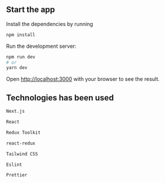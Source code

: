 
## Start the app

Install the dependencies by running 

```bash
npm install
```

Run the development server:

```bash
npm run dev
# or
yarn dev
```

Open [http://localhost:3000](http://localhost:3000) with your browser to see the result.

## Technologies has been used

```bash
Next.js

React

Redux Toolkit

react-redux

Tailwind CSS

Eslint

Prettier
```
